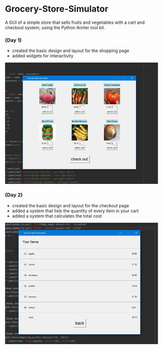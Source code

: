 # Grocery-Store-Simulator
A GUI of a simple store that sells fruits and vegetables with a cart and checkout system, using the Python tkinter tool kit.

### (Day 1)
- created the basic design and layout for the shopping page
- added widgets for interactivity
<p><img src="storepic1.JPG" width="550" height="400"></p>

### (Day 2)
- created the basic design and layout for the checkout page
- added a system that lists the quantity of every item in your cart
- added a system that calculates the total cost
<p><img src="check_out_v1.JPG" width="550" height="400"></p>
